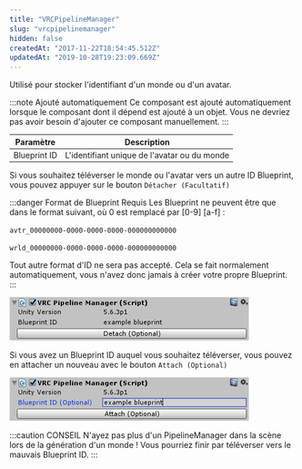 ```yaml
---
title: "VRCPipelineManager"
slug: "vrcpipelinemanager"
hidden: false
createdAt: "2017-11-22T18:54:45.512Z"
updatedAt: "2019-10-28T19:23:09.669Z"
---
```

Utilisé pour stocker l'identifiant d'un monde ou d'un avatar.

:::note Ajouté automatiquement
Ce composant est ajouté automatiquement lorsque le composant dont il dépend est ajouté à un objet. Vous ne devriez pas avoir besoin d'ajouter ce composant manuellement.
:::

| Paramètre    | Description                                  |
|--------------|----------------------------------------------|
| Blueprint ID | L'identifiant unique de l'avatar ou du monde |

Si vous souhaitez téléverser le monde ou l'avatar vers un autre ID Blueprint, vous pouvez appuyer sur le bouton `Détacher (Facultatif)`

:::danger Format de Blueprint Requis
Les Blueprint ne peuvent être que dans le format suivant, où 0 est remplacé par [0-9] [a-f] :

`avtr_00000000-0000-0000-0000-000000000000`

`wrld_00000000-0000-0000-0000-000000000000`

Tout autre format d'ID ne sera pas accepté. Cela se fait normalement automatiquement, vous n'avez donc jamais à créer votre propre Blueprint.
:::

![vrcpipelinemanager-7d57e76-Unity_2017-12-10_01-35-44.png](/img/sdk/vrcpipelinemanager-7d57e76-Unity_2017-12-10_01-35-44.png)

Si vous avez un Blueprint ID auquel vous souhaitez téléverser, vous pouvez en attacher un nouveau avec le bouton `Attach (Optional)`

![vrcpipelinemanager-db63e77-Unity_2017-12-10_01-37-47.png](/img/sdk/vrcpipelinemanager-db63e77-Unity_2017-12-10_01-37-47.png)

:::caution CONSEIL
N'ayez pas plus d'un PipelineManager dans la scène lors de la génération d'un monde ! Vous pourriez finir par téléverser vers le mauvais Blueprint ID.
:::